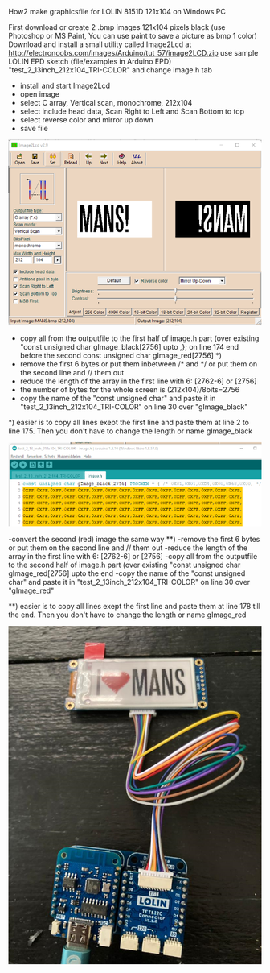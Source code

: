 How2 make graphicsfile for LOLIN 8151D 121x104 on Windows PC

First download or create 2 .bmp images 121x104 pixels black (use Photoshop or MS Paint, You can use paint to save a picture as bmp 1 color)
Download and install a small utility called Image2Lcd at http://electronoobs.com/images/Arduino/tut_57/image2LCD.zip
use sample LOLIN EPD sketch (file/examples in Arduino EPD) "test_2_13inch_212x104_TRI-COLOR" and change image.h tab

- install and start Image2Lcd
- open image
- select C array, Vertical scan, monochrome, 212x104
- select include head data, Scan Right to Left and Scan Bottom to top
- select reverse color and mirror up down
- save file

![how2](https://github.com/gtmans/LOLIN-UC8151D/blob/main/howto_LOLINUC8151D_image.png)

- copy all from the outputfile to the first half of image.h part (over existing "const unsigned char gImage_black[2756] upto ,}; on line 174 end before the second const unsigned char gImage_red[2756] *)
- remove the first 6 bytes or put them inbetween /* and */ or put them on the second line and // them out
- reduce the length of the array in the first line with 6: [2762-6] or [2756]
- the number of bytes for the whole screen is (212x104)/8bits=2756
- copy the name of the "const unsigned char" and paste it in "test_2_13inch_212x104_TRI-COLOR" on 
line 30 over "gImage_black"

*) easier is to copy all lines exept the first line and paste them at line 2 to line 175. Then you don't have to change the length or name gImage_black

![testprogram](https://github.com/gtmans/LOLIN-UC8151D/blob/main/testprogram.png)

-convert the second (red) image the same way **)
-remove the first 6 bytes or put them on the second line and // them out
-reduce the length of the array in the first line with 6: [2762-6] or [2756]
-copy all from the outputfile to the second half of image.h part (over existing "const unsigned char gImage_red[2756] upto the end
-copy the name of the "const unsigned char" and paste it in "test_2_13inch_212x104_TRI-COLOR" on 
line 30 over "gImage_red"

**) easier is to copy all lines exept the first line and paste them at line 178 till the end. Then you don't have to change the length or name gImage_red


![LOLIN-setup](https://github.com/gtmans/LOLIN-UC8151D/blob/main/LOLIN-setup.png)

